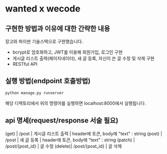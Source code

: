 # wanted x wecode

## 구현한 방법과 이유에 대한 간략한 내용

장고와 파이썬 기술스택으로 구현했습니다.
- bcrypt로 암호화하고, JWT를 이용해 회원가입, 로그인 구현
- 게시글 리스트 출력(페이지네이터), 새 글 등록, 자신이 쓴 글 수정 및 삭제 구현 
- RESTful API
## 실행 방법(endpoint 호출방법)

```python
python manage.py runserver
```
해당 디렉토리에서 위의 명령어를 실행하면 localhost:8000에서 실행됩니다. 
## api 명세(request/response 서술 필요)

(get)   | /post           |  게시글 리스트 출력 | header에 토큰, body에 "text" : string
(post)  | /post           |  새 글 등록       | header에 토큰, body에 "text" : string
(patch) | /post/{post_id} |  글 수정
(delete)| /post/{post_id} |  글 삭제




